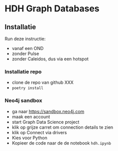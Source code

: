 # HDH Graph Databases

## Installatie

Run deze instructie:

- vanaf een OND
- zonder Pulse
- zonder Caleidos, dus via een hotspot

### Installatie repo

- clone de repo van github XXX
- `poetry install`

### Neo4j sandbox

- ga naar https://sandbox.neo4j.com
- maak een account
- start Graph Data Science project
- klik op grijze carret om connection details te zien
- klik op Connect via drivers
- Kies voor Python
- Kopieer de code naar de de notebook `hdh.ipynb`